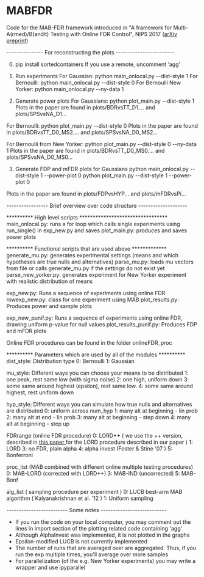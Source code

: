 # MABFDR
Code for the MAB-FDR framework introduced in "A framework for Multi-A(rmed)/B(andit) Testing with Online FDR Control", NIPS 2017 (<a href="https://arxiv.org/abs/1706.05378">arXiv preprint</a>)

--------------- For reconstructing the plots ------------------------

0. pip install sortedcontainers
If you use a remote, uncomment ‘agg’

1. Run experiments
For Gaussian:
python main_onlocal.py --dist-style 1
For Bernoulli:
python main_onlocal.py --dist-style 0 
For Bernoulli New Yorker:
python main_onlocal.py --ny-data 1

2. Generate power plots
For Gaussians:
python plot_main.py --dist-style 1
Plots in the paper are found in plots/BDRvsTT_D1.... and plots/SPSvsNA_D1...

For Bernoulli:
python plot_main.py --dist-style 0
Plots in the paper are found in plots/BDRvsTT_D0_MS2.... and plots/SPSvsNA_D0_MS2...

For Bernoulli from New Yorker:
python plot_main.py --dist-style 0 --ny-data 1
Plots in the paper are found in plots/BDRvsTT_D0_MS0.... and plots/SPSvsNA_D0_MS0...

3. Generate FDP and mFDR plots for Gaussians
python main_onlocal.py --dist-style 1 --power-plot 0
python plot_main.py --dist-style 1 --power-plot 0

Plots in the paper are found in plots/FDPvsHYP... and plots/mFDRvsPi...


----------------- Brief overview over code structure -------------------- 

********** High level scripts *********************************
main_onlocal.py:	runs a for loop which calls single experiments using run_single() in exp_new.py and saves 
plot_main.py:		produces and saves power plots

********** Functional scripts that are used above *************
generate_mu.py:	 	generates experimental settings (means and which hypotheses are true nulls and alternatives)
parse_mu.py:	 	loads mu vectors from file or calls generate_mu.py if the settings do not exist yet
parse_new_yorker.py:	generates experiment for New Yorker experiment with realistic distribution of means

exp_new.py:		Runs a sequence of experiments using online FDR
rowexp_new.py:		class for one experiment using MAB
plot_results.py:	Produces power and sample plots

exp_new_punif.py:	Runs a sequence of experiments using online FDR, drawing uniform p-value for null values
plot_results_punif.py:	Produces FDP and mFDR plots

Online FDR procedures can be found in the folder onlineFDR_proc

********** Parameters which are used by all of the modules **********
dist_style:
Distribution type
0: Bernoulli
1: Gaussian

mu_style:
Different ways you can choose your means to be distributed
1: one peak, rest same low (with sigma noise)
2: one high, uniform down
3: some same around highest (epsilon), rest same low.
4: some same around highest, rest uniform down

hyp_style:
Different ways you can simulate how true nulls and alternatives are distributed
0: uniform across num_hyp
1: many alt at beginning - lin prob
2: many alt at end - lin prob
3: many alt at beginning - step down
4: many alt at beginning - step up

FDRrange (online FDR procedure)
0: LORD++ ( we use the ++ version, described in <a href="https://arxiv.org/abs/1710.00499"> this paper </a> for the LORD procedure described in our paper )
1: LORD
3: no FDR, plain alpha
4: alpha invest (Foster & Stine '07 )
5: Bonferroni

proc_list (MAB combined with different online multiple testing procedures)
0: MAB-LORD (corrected with LORD++)
3: MAB-IND (uncorrected)
5: MAB-Bonf 

alg_list ( sampling procedure per experiment )
0: LUCB best-arm MAB algorithm ( Kalyanakrishnan et al. '12 )
1: Uniform sampling

------------------------- Some notes ---------------------------
- If you run the code on your local computer, you may comment out the lines in import section of the plotting related code containing 'agg'
- Although AlphaInvest was implemented, it is not plotted in the graphs
- Epsilon-modified LUCB is not currently implemented
- The number of runs that are averaged over are aggregated. Thus, if you run the exp multiple times, you'll average over more samples
- For parallelization (of the e.g. New Yorker experiments) you may write a wrapper and use ipyparallel

